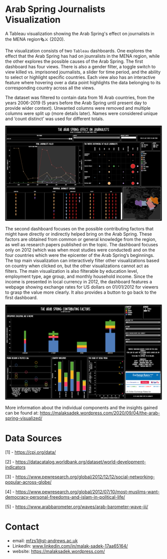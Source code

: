 # Arab Spring Journalists Visualization
A Tableau visualization showing the Arab Spring's effect on journalists in the MENA region🗞️⚔️ (2020).

The visualization consists of two `Tableau` dashboards. One explores the effect that the Arab Spring has had on jounralists in the MENA region, while the other explores the possible causes of the Arab Spring. The first dashboard has four views. There is also a gender filter, a toggle switch to view killed vs. imprisoned journalists, a slider for time period, and the ability to select or highlight specific countries. Each view also has an interactive feature where hovering over a data point highlights the data belonging to its corresponding country across all the views. 

The dataset was filtered to contain data from 16 Arab countries, from the years 2006-2019 (5 years before the Arab Spring until present day to provide wider context). Unwanted columns were removed and multiple columns were split up (more details later). Names were considered unique and ‘count distinct’ was used for different totals.

![picture alt](https://github.com/MalakSadek/ArabSpring-Journalists-Visualization/blob/master/screenshot1.png "Screenshot1")

The second dashboard focuses on the possible contributing factors that might have directly or indirectly helped bring on the Arab Spring. These factors are obtained from common or general knowledge from the region, as well as research papers published on the topic. The dashboard focuses only on 2012 (which was when most studies were conducted) and on the four countries which were the epicenter of the Arab Spring’s beginnings. The top main visualization can interactively filter other visualizations based on country when clicked on, but the other visualizations cannot act as filters. The main visualization is also filterable by education level, employment type, age group, and monthly household income. Since the income is presented in local currency in 2012, the dashboard features a webpage showing exchange rates for US dollars on 01/01/2012 for viewers to grasp the value more clearly. It also provides a button to go back to the first dashboard.

![picture alt](https://github.com/MalakSadek/ArabSpring-Journalists-Visualization/blob/master/screenshot2.png "Screenshot2")

More information about the individual components and the insights gained can be found at: https://malaksadek.wordpress.com/2020/09/04/the-arab-spring-visualized/

# Data Sources

[1] - https://cpj.org/data/

[2] - https://datacatalog.worldbank.org/dataset/world-development-indicators

[3] - https://www.pewresearch.org/global/2012/12/12/social-networking-popular-across-globe/

[4] - https://www.pewresearch.org/global/2012/07/10/most-muslims-want-democracy-personal-freedoms-and-islam-in-political-life/

[5] - https://www.arabbarometer.org/waves/arab-barometer-wave-iii/

# Contact

* email: mfzs1@st-andrews.ac.uk
* LinkedIn: www.linkedin.com/in/malak-sadek-17aa65164/
* website: https://malaksadek.wordpress.com/
